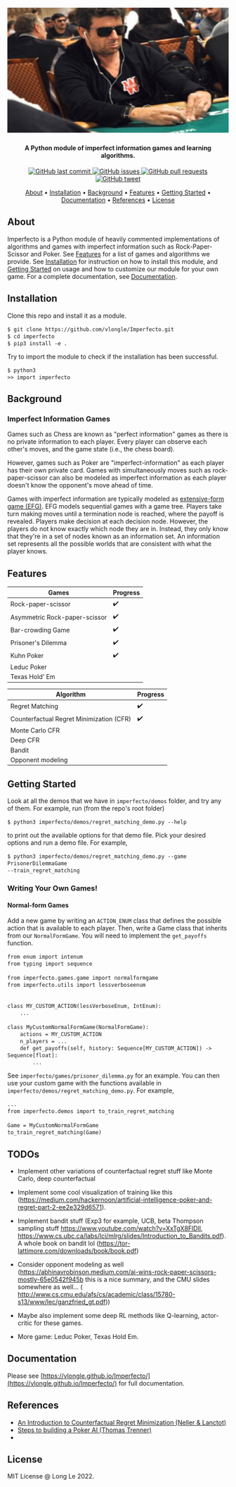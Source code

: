 <h1 align="center">
  <br>
  <a><img src="https://raw.githubusercontent.com/vlongle/Imperfecto/main/imgs/poker_meme.jpeg" alt="Imperfect Information Games"></a>
</h1>

<h4 align="center">A Python module of imperfect information games and learning algorithms.</h4>

<p align="center">
    <a href="https://github.com/vlongle/Imperfecto/commits/main">
    <img src="https://img.shields.io/github/last-commit/vlongle/Imperfecto.svg?style=flat-square&logo=github&logoColor=white"
         alt="GitHub last commit">
    <a href="https://github.com/vlongle/Imperfecto/issues">
    <img src="https://img.shields.io/github/issues-raw/vlongle/Imperfecto.svg?style=flat-square&logo=github&logoColor=white"
         alt="GitHub issues">
    <a href="https://github.com/vlongle/Imperfecto/pulls">
    <img src="https://img.shields.io/github/issues-pr-raw/vlongle/Imperfecto.svg?style=flat-square&logo=github&logoColor=white"
         alt="GitHub pull requests">
    <a href="https://twitter.com/intent/tweet?text=Try this dope Python module for AI in imperfect information games!:&url=https%3A%2F%2Fgithub.com%2Fvlongle%2FImperfecto">
    <img src="https://img.shields.io/twitter/url/https/github.com/vlongle/Imperfecto.svg?style=flat-square&logo=twitter"
         alt="GitHub tweet">
</p>

<p align="center">
  <a href="#about">About</a> •
  <a href="#installation">Installation</a> •
  <a href="#background">Background</a> •
  <a href="#features">Features</a> •
  <a href="#getting-started">Getting Started</a> •
  <a href="#documentation">Documentation</a> •
  <a href="#references">References</a> •
  <a href="#license">License</a>
</p>

## About

Imperfecto is a Python module of heavily commented implementations of algorithms and games
with imperfect information such as Rock-Paper-Scissor and Poker. See [Features](#features) for a
list of games and algorithms we provide. See [Installation](#installation) for instruction on how
to install this module, and [Getting Started](#getting-started) on usage and how to customize our
module for your own game. For a complete documentation, see [Documentation](#documentation).

## Installation
Clone this repo and install it as a module.
```
$ git clone https://github.com/vlongle/Imperfecto.git
$ cd imperfecto
$ pip3 install -e .
```
Try to import the module to check if the installation has been successful.
```
$ python3
>> import imperfecto
```

## Background
### Imperfect Information Games

Games such as Chess are known as "perfect information" games as there is no private information to 
each player. Every player can observe each other's moves, and the game state (i.e., the chess board).

However, games such as Poker are "imperfect-information" as each player has their own private card.
Games with simultaneously moves such as rock-paper-scissor can also be modeled as imperfect information
as each player doesn't know the opponent's move ahead of time.

Games with imperfect information are typically modeled as [extensive-form game (EFG)](https://en.wikipedia.org/wiki/Extensive-form_game). 
EFG models sequential games with a game tree. Players take turn making moves until a termination node is
reached, where the payoff is revealed. Players make decision at each decision node. However, the
players do not know exactly which node they are in. Instead, they only know that they're in a set
of nodes known as an information set. An information set represents all the possible worlds that
are consistent with what the player knows. 

## Features

 | Games                         | Progress    |
 | -----------                   | ----------- |
 | Rock-paper-scissor            | ✔️           |
 | Asymmetric Rock-paper-scissor | ✔️           |
 | Bar-crowding Game             | ✔️           |
 | Prisoner's Dilemma            | ✔️           |
 | Kuhn Poker                    | ✔️           |
 |Leduc Poker ||
 |Texas Hold' Em||

 | Algorithm                                | Progress    |
 | -----------                              | ----------- |
 | Regret Matching                          | ✔️           |
 | Counterfactual Regret Minimization (CFR) | ✔️           |
| Monte Carlo CFR| |
|Deep CFR| |
|Bandit | |
|Opponent modeling||

## Getting Started
Look at all the demos that we have in `imperfecto/demos` folder, and try any of them. For example, run (from the repo's root folder)
```
$ python3 imperfecto/demos/regret_matching_demo.py --help
```
to print out the available options for that demo file. Pick your desired options and run a demo file. For example,
```
$ python3 imperfecto/demos/regret_matching_demo.py --game PrisonerDilemmaGame
--train_regret_matching
```


### Writing Your Own Games!

#### Normal-form Games
Add a new game by writing an `ACTION_ENUM` class that defines the possible action that is 
available to each player. Then, write a Game class that inherits from our `NormalFormGame`. You will
need to implement the `get_payoffs` function.
```
from enum import intenum
from typing import sequence

from imperfecto.games.game import normalformgame
from imperfecto.utils import lessverboseenum


class MY_CUSTOM_ACTION(lessVerboseEnum, IntEnum):
    ...

class MyCustomNormalFormGame(NormalFormGame):
    actions = MY_CUSTOM_ACTION 
    n_players = ...
    def get_payoffs(self, history: Sequence[MY_CUSTOM_ACTION]) -> Sequence[float]:
        ...
```
See `imperfecto/games/prisoner_dilemma.py` for an example. You can then use your custom
game with the functions available in `imperfecto/demos/regret_matching_demo.py`. For example,
```
...
from imperfecto.demos import to_train_regret_matching

Game = MyCustomNormalFormGame
to_train_regret_matching(Game)
```
## TODOs
- Implement other variations of counterfactual regret stuff like Monte Carlo, deep counterfactual
- Implement some cool visualization of training like this (https://medium.com/hackernoon/artificial-intelligence-poker-and-regret-part-2-ee2e329d6571).
- Implement bandit stuff (Exp3 for example, UCB, beta Thompson sampling stuff https://www.youtube.com/watch?v=XxTgX8FlDlI, https://www.cs.ubc.ca/labs/lci/mlrg/slides/Introduction_to_Bandits.pdf). A whole book on bandit lol (https://tor-lattimore.com/downloads/book/book.pdf)
- Consider opponent modeling as well (https://abhinavrobinson.medium.com/ai-wins-rock-paper-scissors-mostly-65e0542f945b this is a nice summary, and the CMU slides somewhere as well... (
http://www.cs.cmu.edu/afs/cs/academic/class/15780-s13/www/lec/ganzfried_gt.pdf))
- Maybe also implement some deep RL methods like Q-learning, actor-critic for these games.

- More game: Leduc Poker, Texas Hold Em.

## Documentation
Please see [https://vlongle.github.io/Imperfecto/](https://vlongle.github.io/Imperfecto/) for full documentation.

## References
- [An Introduction to Counterfactual Regret Minimization (Neller \& Lanctot)](http://modelai.gettysburg.edu/2013/cfr/cfr.pdf) 
- [Steps to building a Poker AI  (Thomas Trenner)](https://medium.com/ai-in-plain-english/steps-to-building-a-poker-ai-part-1-outline-and-history-58fbedaf6ded)
- [](https://www.kaggle.com/ihelon/rock-paper-scissors-agents-comparison)

## License
MIT License @ Long Le 2022.

